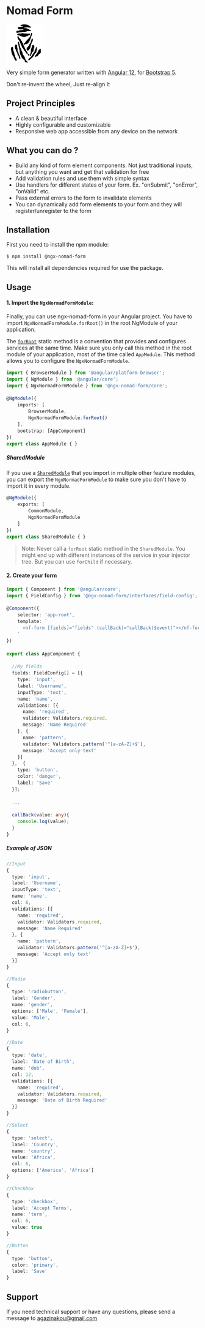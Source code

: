 # Nomad Form

<img src="https://raw.githubusercontent.com/agazinakou/ngx-nomad-form/master/ngx-nomad-form.jpg " width="100" />

Very simple form generator written with [Angular 12](https://angular.io/), for [Bootstrap 5](https://getbootstrap.com/).

Don't re-invent the wheel, Just re-align It

## Project Principles

- A clean & beautiful interface
- Highly configurable and customizable
- Responsive web app accessible from any device on the network

## What you can do ?

- Build any kind of form element components. Not just traditional inputs, but anything you want and get that validation for free
- Add validation rules and use them with simple syntax
- Use handlers for different states of your form. Ex. "onSubmit", "onError", "onValid" etc.
- Pass external errors to the form to invalidate elements
- You can dynamically add form elements to your form and they will register/unregister to the form

## Installation
First you need to install the npm module:

``` 
$ npm install @ngx-nomad-form
```
This will install all dependencies required for use the package.


## Usage

#### 1. Import the `NgxNormadFormModule`:

Finally, you can use ngx-nomad-form in your Angular project. You have to import `NgxNormadFormModule.forRoot()` in the root NgModule of your application.

The [`forRoot`](https://angular.io/api/router/RouterModule#forroot) static method is a convention that provides and configures services at the same time.
Make sure you only call this method in the root module of your application, most of the time called `AppModule`.
This method allows you to configure the `NgxNormadFormModule`.

```ts
import { BrowserModule } from '@angular/platform-browser';
import { NgModule } from '@angular/core';
import { NgxNormadFormModule } from '@ngx-nomad-form/core';

@NgModule({
    imports: [
        BrowserModule,
        NgxNormadFormModule.forRoot()
    ],
    bootstrap: [AppComponent]
})
export class AppModule { }
```

##### SharedModule

If you use a [`SharedModule`](https://angular.io/guide/sharing-ngmodules) that you import in multiple other feature modules,
you can export the `NgxNormadFormModule` to make sure you don't have to import it in every module.

```ts
@NgModule({
    exports: [
        CommonModule,
        NgxNormadFormModule
    ]
})
export class SharedModule { }
```

> Note: Never call a `forRoot` static method in the `SharedModule`. You might end up with different instances of the service in your injector tree. But you can use `forChild` if necessary.



#### 2. Create your form

```ts
import { Component } from '@angular/core';
import { FieldConfig } from '@ngx-nomad-form/interfaces/field-config';

@Component({
    selector: 'app-root',
    template: `
      <nf-form [fields]="fields" (callBack)="callBack($event)"></nf-form>
    `
})

export class AppComponent {
    
  //My fields
  fields: FieldConfig[] = [{
    type: 'input',
    label: 'Username',
    inputType: 'text',
    name: 'name',
    validations: [{
      name: 'required',
      validator: Validators.required,
      message: 'Name Required'
    }, {
      name: 'pattern',
      validator: Validators.pattern('^[a-zA-Z]+$'),
      message: 'Accept only text'
    }]
  },  {
    type: 'button',
    color: 'danger',
    label: 'Save'
  }];

  ...

  callBack(value: any){
    console.log(value);
  }
}
```

##### Example of JSON

```ts
//Input
{
  type: 'input',
  label: 'Username',
  inputType: 'text',
  name: 'name',
  col: 6,
  validations: [{
    name: 'required',
    validator: Validators.required,
    message: 'Name Required'
  }, {
    name: 'pattern',
    validator: Validators.pattern('^[a-zA-Z]+$'),
    message: 'Accept only text'
  }]
}

```

```ts
//Radio
{
  type: 'radiobutton',
  label: 'Gender',
  name: 'gender',
  options: ['Male', 'Female'],
  value: 'Male',
  col: 6,
}
```

```ts
//Date
{
  type: 'date',
  label: 'Date of Birth',
  name: 'dob',
  col: 12,
  validations: [{
    name: 'required',
    validator: Validators.required,
    message: 'Date of Birth Required'
  }]
}
```

```ts
//Select
{
  type: 'select',
  label: 'Country',
  name: 'country',
  value: 'Africa',
  col: 6,
  options: ['America', 'Africa']
}

```

```ts
//Checkbox
{
  type: 'checkbox',
  label: 'Accept Terms',
  name: 'term',
  col: 6,
  value: true
}
```

```ts
//Button
{
  type: 'button',
  color: 'primary',
  label: 'Save'
}
```

## Support
If you need technical support or have any questions, please send a message to agazinakou@gmail.com
